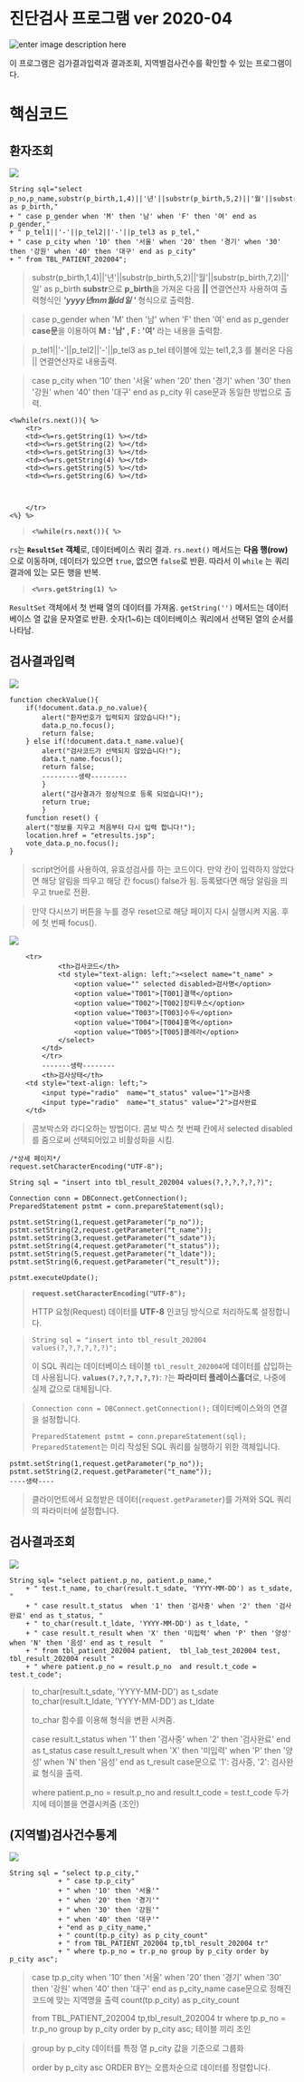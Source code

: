 # 진단검사 프로그램 ver 2020-04

![enter image description here](https://github.com/junhee23314/school/blob/main/%EC%A0%95%EB%B3%B4%EC%B2%98%EB%A6%AC%EC%82%B0%EC%97%85%EA%B8%B0%EC%82%AC%EB%AC%B8%EC%A0%9C%EC%97%B0%EC%8A%B5/%EC%A7%84%EB%8B%A8%EA%B2%80%EC%82%AC%20%ED%94%84%EB%A1%9C%EA%B7%B8%EB%9E%A8%20ver%202020-04/%EC%8A%A4%ED%81%AC%EB%A6%B0%EC%83%B7%202024-12-18%20020058.png)

이 프로그램은 검가결과입력과 결과조회, 지역별검사건수를 확인할 수 있는 프로그램이다.


# 핵심코드

## 환자조회
![](https://github.com/junhee23314/school/blob/main/%EC%A0%95%EB%B3%B4%EC%B2%98%EB%A6%AC%EC%82%B0%EC%97%85%EA%B8%B0%EC%82%AC%EB%AC%B8%EC%A0%9C%EC%97%B0%EC%8A%B5/%EC%A7%84%EB%8B%A8%EA%B2%80%EC%82%AC%20%ED%94%84%EB%A1%9C%EA%B7%B8%EB%9E%A8%20ver%202020-04/%EC%8A%A4%ED%81%AC%EB%A6%B0%EC%83%B7%202024-12-18%20042147.png)
	
    
    String sql="select p_no,p_name,substr(p_birth,1,4)||'년'||substr(p_birth,5,2)||'월'||substr(p_birth,7,2)||'일' as p_birth,"
	+ " case p_gender when 'M' then '남' when 'F' then '여' end as p_gender,"
	+ " p_tel1||'-'||p_tel2||'-'||p_tel3 as p_tel,"
	+ " case p_city when '10' then '서울' when '20' then '경기' when '30' then '강원' when '40' then '대구' end as p_city"
	+ " from TBL_PATIENT_202004";


> substr(p_birth,1,4)||'년'||substr(p_birth,5,2)||'월'||substr(p_birth,7,2)||'일' as p_birth
> **substr**으로 **p_birth**을 가져온 다음 **||** 연결연산자 사용하여 
> 출력형식인 ***'yyyy년mm월dd일 '*** 형식으로 출력함.

> case p_gender when 'M' then '남' when 'F' then '여' end as p_gender
> **case문**을 이용하여 **M : '남' , F : '여'** 라는 내용을 출력함.

> p_tel1||'-'||p_tel2||'-'||p_tel3 as p_tel
> 테이블에 있는 tel1,2,3 를 불러온 다음 || 연결연산자로 내용출력.

> case p_city when '10' then '서울' when '20' then '경기' when '30' then '강원' when '40' then '대구' end as p_city
> 위 case문과 동일한 방법으로 출력.

    <%while(rs.next()){ %>
		<tr>
		<td><%=rs.getString(1) %></td>
		<td><%=rs.getString(2) %></td>
		<td><%=rs.getString(3) %></td>
		<td><%=rs.getString(4) %></td>
		<td><%=rs.getString(5) %></td>
		<td><%=rs.getString(6) %></td>
		
		
		
		</tr>
	<%} %>

> **`<%while(rs.next()){ %>`**

 `rs`는 **`ResultSet` 객체**로, 데이터베이스 쿼리 결과.
`rs.next()` 메서드는 **다음 행(row)** 으로 이동하며, 데이터가 있으면 
`true`, 없으면 `false`로  반환.
따라서 이 `while` 는 쿼리 결과에 있는 모든 행을 반복.

> **`<%=rs.getString(1) %>`**

`ResultSet` 객체에서 첫 번째 열의 데이터를 가져옴.
 `getString('')` 메서드는 데이터베이스 열 값을 문자열로 반환.
 숫자(1~6)는 데이터베이스 쿼리에서 선택된 열의 순서를 나타남.

## 검사결과입력
![](https://github.com/junhee23314/school/blob/main/%EC%A0%95%EB%B3%B4%EC%B2%98%EB%A6%AC%EC%82%B0%EC%97%85%EA%B8%B0%EC%82%AC%EB%AC%B8%EC%A0%9C%EC%97%B0%EC%8A%B5/%EC%A7%84%EB%8B%A8%EA%B2%80%EC%82%AC%20%ED%94%84%EB%A1%9C%EA%B7%B8%EB%9E%A8%20ver%202020-04/%EC%8A%A4%ED%81%AC%EB%A6%B0%EC%83%B7%202024-12-18%20020320.png)

    function checkValue(){
		if(!document.data.p_no.value){
			alert("환자번호가 입력되지 않았습니다!");
			data.p_no.focus();
			return false;
		} else if(!document.data.t_name.value){
			alert("검사코드가 선택되지 않았습니다!");
			data.t_name.focus();
			return false;
			---------생략---------
			} 
			alert("검사결과가 정상적으로 등록 되었습니다!");
			return true;
			} 
		function reset() {
		alert("정보를 지우고 처음부터 다시 입력 합니다!");
		location.href = "etresults.jsp";
		vote_data.p_no.focus();
	}

> script언어를 사용하여, 유효성검사를 하는 코드이다.
> 만약 칸이 입력하지 않았다면 해당 알림을 띄우고 해당 칸 focus() false가 됨.
> 등록됐다면 해당 알림을 띄우고 true로 전환.

> 만약 다시쓰기 버튼을 누를 경우 reset으로 해당 페이지 다시 실행시켜 지움.
> 후에 첫 번째 focus().

![](https://github.com/junhee23314/school/blob/main/%EC%A0%95%EB%B3%B4%EC%B2%98%EB%A6%AC%EC%82%B0%EC%97%85%EA%B8%B0%EC%82%AC%EB%AC%B8%EC%A0%9C%EC%97%B0%EC%8A%B5/%EC%A7%84%EB%8B%A8%EA%B2%80%EC%82%AC%20%ED%94%84%EB%A1%9C%EA%B7%B8%EB%9E%A8%20ver%202020-04/%ED%99%94%EB%A9%B4%20%EB%85%B9%ED%99%94%20%EC%A4%91%202024-12-18%20020354.gif)

 		<tr>
				<th>검사코드</th>
				<td style="text-align: left;"><select name="t_name" >
					<option value="" selected disabled>검사명</option>
					<option value="T001">[T001]결핵</option>
					<option value="T002">[T002]장티푸스</option>
					<option value="T003">[T003]수두</option>
					<option value="T004">[T004]홍역</option>
					<option value="T005">[T005]콜레라</option>
				</select> 
			</td>
			</tr>
			-------생략--------
			<th>검사상태</th>
		<td style="text-align: left;">
			<input type="radio"  name="t_status" value="1">검사중
			<input type="radio"  name="t_status" value="2">검사완료
		</td>

> 콤보박스와 라디오하는 방법이다. 콤보 박스 첫 번째 칸에서 selected disabled를 줌으로써 선택되어있고 비활성화을 시킴.


	/*상세 페이지*/
	request.setCharacterEncoding("UTF-8");
	
	String sql = "insert into tbl_result_202004 values(?,?,?,?,?,?)";
	
	Connection conn = DBConnect.getConnection();
	PreparedStatement pstmt = conn.prepareStatement(sql);
	
	pstmt.setString(1,request.getParameter("p_no"));
	pstmt.setString(2,request.getParameter("t_name"));
	pstmt.setString(3,request.getParameter("t_sdate"));
	pstmt.setString(4,request.getParameter("t_status"));
	pstmt.setString(5,request.getParameter("t_ldate"));
	pstmt.setString(6,request.getParameter("t_result"));
	
	pstmt.executeUpdate();

>  **`request.setCharacterEncoding("UTF-8");`**
> 
> HTTP 요청(Request) 데이터를 **UTF-8** 인코딩 방식으로 처리하도록 설정합니다.
> 


> `String sql = "insert into tbl_result_202004 values(?,?,?,?,?,?)";` 
> 
> 이 SQL 쿼리는 데이터베이스 테이블 `tbl_result_202004`에 데이터를 삽입하는 데 사용됩니다.
>    **`values(?,?,?,?,?,?)`**:
>     `?`는 **파라미터 플레이스홀더**로, 나중에 실제 값으로 대체됩니다.
> 

> `Connection conn = DBConnect.getConnection();` 
> 데이터베이스와의 연결을 설정합니다.
> 
> `PreparedStatement pstmt = conn.prepareStatement(sql);` 
>  `PreparedStatement`는 미리 작성된 SQL 쿼리를 실행하기 위한 객체입니다.

> 

    pstmt.setString(1,request.getParameter("p_no"));
    pstmt.setString(2,request.getParameter("t_name"));
    ----생략----

> 클라이언트에서 요청받은 데이터(`request.getParameter`)를 가져와 SQL 쿼리의 파라미터에 설정합니다.






## 검사결과조회
![](https://github.com/junhee23314/school/blob/main/%EC%A0%95%EB%B3%B4%EC%B2%98%EB%A6%AC%EC%82%B0%EC%97%85%EA%B8%B0%EC%82%AC%EB%AC%B8%EC%A0%9C%EC%97%B0%EC%8A%B5/%EC%A7%84%EB%8B%A8%EA%B2%80%EC%82%AC%20%ED%94%84%EB%A1%9C%EA%B7%B8%EB%9E%A8%20ver%202020-04/%EC%8A%A4%ED%81%AC%EB%A6%B0%EC%83%B7%202024-12-18%20042518.png)

    String sql= "select patient.p_no, patient.p_name,"
    	+ " test.t_name, to_char(result.t_sdate, 'YYYY-MM-DD') as t_sdate,  "
    	+ " case result.t_status  when '1' then '검사중' when '2' then '검사완료' end as t_status, "
    	+ " to_char(result.t_ldate, 'YYYY-MM-DD') as t_ldate, "
    	+ " case result.t_result when 'X' then '미입력' when 'P' then '양성'  when 'N' then '음성' end as t_result  "
    	+ " from tbl_patient_202004 patient,  tbl_lab_test_202004 test,  tbl_result_202004 result "
    	+ " where patient.p_no = result.p_no  and result.t_code = test.t_code";

> to_char(result.t_sdate, 'YYYY-MM-DD') as t_sdate
> to_char(result.t_ldate, 'YYYY-MM-DD') as t_ldate
> 
> to_char 함수를 이용해 형식을 변환 시켜줌.
> 
> case result.t_status  when '1' then '검사중' when '2' then '검사완료' end as
> t_status
> case result.t_result when 'X' then '미입력' when 'P' then '양성' when 'N' then '음성' end as t_result
>  case문으로  '1': 검사중, '2': 검사완료 형식을 출력.
> 
> where patient.p_no = result.p_no and result.t_code = test.t_code
> 두가지에 테이블을 연결시켜줌 (조인)


## (지역별)검사건수통계
![](https://github.com/junhee23314/school/blob/main/%EC%A0%95%EB%B3%B4%EC%B2%98%EB%A6%AC%EC%82%B0%EC%97%85%EA%B8%B0%EC%82%AC%EB%AC%B8%EC%A0%9C%EC%97%B0%EC%8A%B5/%EC%A7%84%EB%8B%A8%EA%B2%80%EC%82%AC%20%ED%94%84%EB%A1%9C%EA%B7%B8%EB%9E%A8%20ver%202020-04/%EC%8A%A4%ED%81%AC%EB%A6%B0%EC%83%B7%202024-12-18%20041631.png)

    String sql = "select tp.p_city,"
    			+ " case tp.p_city"
    			+ " when '10' then '서울'"
    			+ " when '20' then '경기'"
    			+ " when '30' then '강원'"
    			+ " when '40' then '대구'"
    	    	+ "end as p_city_name,"
    	    	+ " count(tp.p_city) as p_city_count"
    	    	+ " from TBL_PATIENT_202004 tp,tbl_result_202004 tr"
    			+ " where tp.p_no = tr.p_no group by p_city order by p_city asc";

> case tp.p_city  when '10' then '서울'
> when '20' then '경기' when '30' then '강원' when '40' then '대구' end as p_city_name
> case문으로 정해진 코드에 맞는 지역명을 출력
> count(tp.p_city) as p_city_count
> 
> from TBL_PATIENT_202004 tp,tbl_result_202004 tr where tp.p_no = tr.p_no group by p_city order by p_city asc;
> 테이블 끼리 조인 

>group by p_city
>데이터를 특정 열 p_city 값을 기준으로 그룹화
> 
> 
>  order by p_city asc
> ORDER BY는 오름차순으로 데이터를 정렬합니다.






	

